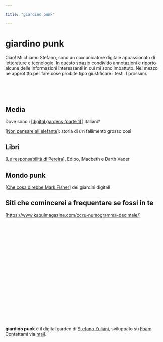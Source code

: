 ```yaml
---

title: "giardino punk"

---
```


# giardino punk 

Ciao! Mi chiamo Stefano, sono un comunicatore digitale appassionato di letterature e tecnologie. In questo spazio condivido annotazioni e riporto alcune delle informazioni interessanti in cui mi sono imbattuto. Nel mezzo ne approfitto per fare cose proibite tipo giustificare i testi. I prossimi.

<div style="height:50px"></div>



## Media

Dove sono i [[digital gardens (parte 1)]] italiani?

[[Non pensare all'elefante]]: storia di un fallimento grosso così
## Libri

[[Le responsabilità di Pereira]], Edipo, Macbeth e Darth Vader

## Mondo punk

[[Che cosa direbbe Mark Fisher]] dei giardini digitali

## Siti che comincerei a frequentare se fossi in te

[https://www.kabulmagazine.com/ccru-numogramma-decimale/]

<div style="height:300px"></div>
&nbsp;
&nbsp;

**giardino punk** è il digital garden di [Stefano Zuliani](https://zulianis.eu), sviluppato su [Foam](https://foambubble.github.io/foam/). Contattami via [mail](mailto:web@zulianis.eu).

[//begin]: # "Autogenerated link references for markdown compatibility"
[digital gardens (parte 1)]: digital-gardens-parte-1 "Digital gardens 1"
[Non pensare all'elefante]: non-pensare-all'elefante "Non pensare all’elefante: storia di un fallimento grosso così"
[Le responsabilità di Pereira]: le-responsabilità-di-pereira "Le responsabilità di Pereira, Edipo, Macbeth e Darth Vader"
[Che cosa direbbe Mark Fisher]: che-cosa-direbbe-mark-fisher "Che cosa direbbe Mark Fisher dei giardini digitali"
[//end]: # "Autogenerated link references"